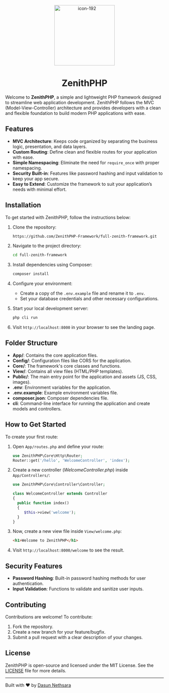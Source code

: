 <p align="center">
    <img src="https://github.com/user-attachments/assets/ab329545-9c44-4e85-aabe-6f4dc0f0512c" alt="icon-192" width="192" height="192">
</p>
    <h1 align="center">ZenithPHP</h1>

Welcome to **ZenithPHP**, a simple and lightweight PHP framework designed to streamline web application development.
ZenithPHP follows the MVC (Model-View-Controller) architecture and provides developers with a clean and flexible
foundation to build modern PHP applications with ease.

## Features

- **MVC Architecture**: Keeps code organized by separating the business logic, presentation, and data layers.
- **Custom Routing**: Define clean and flexible routes for your application with ease.
- **Simple Namespacing**: Eliminate the need for `require_once` with proper namespacing.
- **Security Built-in**: Features like password hashing and input validation to keep your app secure.
- **Easy to Extend**: Customize the framework to suit your application’s needs with minimal effort.

## Installation

To get started with ZenithPHP, follow the instructions below:

1. Clone the repository:
    ```bash
    https://github.com/ZenithPHP-Framework/full-zenith-framework.git
    ```

2. Navigate to the project directory:
    ```bash
    cd full-zenith-framework
    ```

3. Install dependencies using Composer:
    ```bash
    composer install
    ```

4. Configure your environment:
    - Create a copy of the `.env.example` file and rename it to `.env`.
    - Set your database credentials and other necessary configurations.

5. Start your local development server:
    ```bash
    php cli run
    ```

6. Visit `http://localhost:8000` in your browser to see the landing page.

## Folder Structure

- **App/**: Contains the core application files.
- **Config/**: Configuration files like CORS for the application.
- **Core/**: The framework's core classes and functions.
- **View/**: Contains all view files (HTML/PHP templates).
- **Public/**: The main entry point for the application and assets (JS, CSS, images).
- **.env**: Environment variables for the application.
- **.env.example**: Example environment variables file.
- **composer.json**: Composer dependencies file.
- **cli**: Command-line interface for running the application and create models and controllers.

## How to Get Started

To create your first route:

1. Open `App/routes.php` and define your route:
    ```php
    use ZenithPHP\Core\Http\Router;
    Router::get('/hello', 'WelcomeController', 'index');
    ```

2. Create a new controller (*WelcomeController.php*) inside `App/Controllers/`:
    ```php
    use ZenithPHP\Core\Controller\Controller;

   class WelcomeController extends Controller
   {
      public function index()
      {
         $this->view('welcome');
      }
   }
    ```

3. Now, create a new view file inside `View/welcome.php`:
    ```html
    <h1>Welcome to ZenithPHP</h1>
    ```

4. Visit `http://localhost:8000/welcome` to see the result.

## Security Features

- **Password Hashing**: Built-in password hashing methods for user authentication.
- **Input Validation**: Functions to validate and sanitize user inputs.

## Contributing

Contributions are welcome! To contribute:

1. Fork the repository.
2. Create a new branch for your feature/bugfix.
3. Submit a pull request with a clear description of your changes.

## License

ZenithPHP is open-source and licensed under the MIT License. See the [LICENSE](LICENSE) file for more details.

---

Built with ❤️ by [Dasun Nethsara](https://techsaralk.epizy.com)
